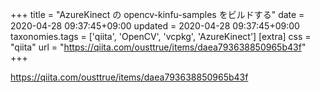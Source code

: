 +++
title = "AzureKinect の opencv-kinfu-samples をビルドする"
date = 2020-04-28 09:37:45+09:00
updated = 2020-04-28 09:37:45+09:00
taxonomies.tags = ['qiita', 'OpenCV', 'vcpkg', 'AzureKinect']
[extra]
css = "qiita"
url = "https://qiita.com/ousttrue/items/daea793638850965b43f"
+++

<https://qiita.com/ousttrue/items/daea793638850965b43f>

